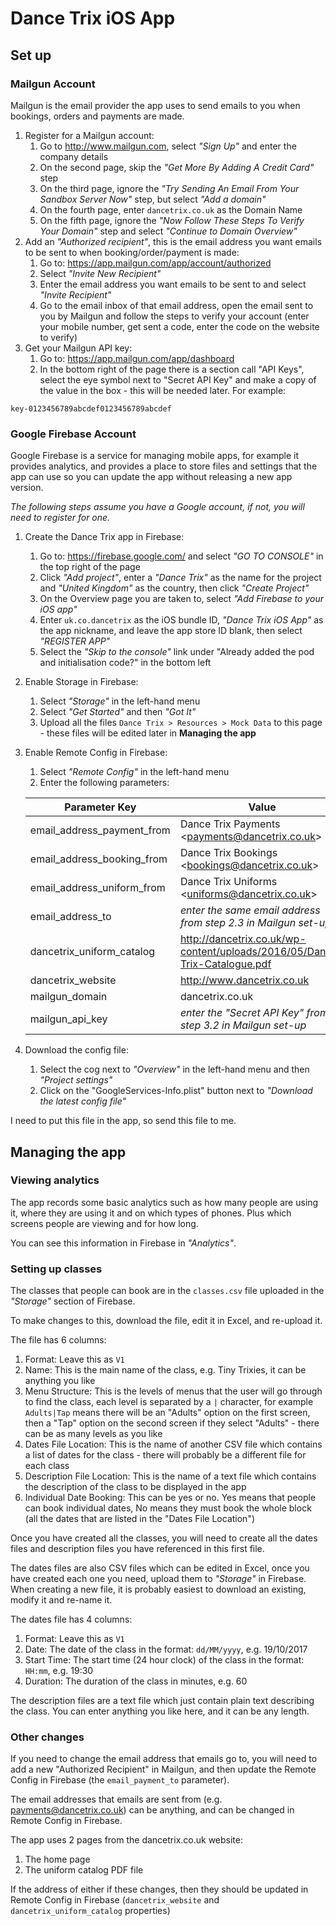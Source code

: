 #  Dance Trix iOS App

## Set up

### Mailgun Account

Mailgun is the email provider the app uses to send emails to you when bookings, orders and payments are made.

1. Register for a Mailgun account:
   1. Go to http://www.mailgun.com, select _"Sign Up"_ and enter the company details
   1. On the second page, skip the _"Get More By Adding A Credit Card"_ step
   1. On the third page, ignore the _"Try Sending An Email From Your Sandbox Server Now"_ step, but select _"Add a domain"_
   1. On the fourth page, enter `dancetrix.co.uk` as the Domain Name
   1. On the fifth page, ignore the _"Now Follow These Steps To Verify Your Domain"_ step and select _"Continue to Domain Overview"_
1. Add an _"Authorized recipient"_, this is the email address you want emails to be sent to when booking/order/payment is made:
   1. Go to: https://app.mailgun.com/app/account/authorized
   1. Select _"Invite New Recipient"_
   1. Enter the email address you want emails to be sent to and select _"Invite Recipient"_
   1. Go to the email inbox of that email address, open the email sent to you by Mailgun and follow the steps to verify your account (enter your mobile number, get sent a code, enter the code on the website to verify)
1. Get your Mailgun API key:
   1. Go to: https://app.mailgun.com/app/dashboard
   1. In the bottom right of the page there is a section call "API Keys", select the eye symbol next to "Secret API Key" and make a copy of the value in the box - this will be needed later. For example:

```key-0123456789abcdef0123456789abcdef```

### Google Firebase Account

Google Firebase is a service for managing mobile apps, for example it provides analytics, and provides a place to store files and settings that the app can use so you can update the app without releasing a new app version.

_The following steps assume you have a Google account, if not, you will need to register for one._

1. Create the Dance Trix app in Firebase:
   1. Go to: https://firebase.google.com/ and select _"GO TO CONSOLE"_ in the top right of the page
   1. Click _"Add project"_, enter a _"Dance Trix"_ as the name for the project and _"United Kingdom"_ as the country, then click _"Create Project"_
   1. On the Overview page you are taken to, select _"Add Firebase to your iOS app"_
   1. Enter `uk.co.dancetrix` as the iOS bundle ID, _"Dance Trix iOS App"_ as the app nickname, and leave the app store ID blank, then select _"REGISTER APP"_
   1. Select the _"Skip to the console"_ link under "Already added the pod and initialisation code?" in the bottom left
1. Enable Storage in Firebase:
   1. Select _"Storage"_ in the left-hand menu
   1. Select _"Get Started"_ and then _"Got It"_
   1. Upload all the files `Dance Trix > Resources > Mock Data` to this page - these files will be edited later in **Managing the app**
1. Enable Remote Config in Firebase:
   1. Select _"Remote Config"_ in the left-hand menu
   1. Enter the following parameters:
   
   | Parameter Key | Value |
   | --- | --- |
   | email_address_payment_from | Dance Trix Payments \<payments@dancetrix.co.uk> |
   | email_address_booking_from  | Dance Trix Bookings \<bookings@dancetrix.co.uk> |
   | email_address_uniform_from | Dance Trix Uniforms \<uniforms@dancetrix.co.uk> |
   | email_address_to | _enter the same email address from step 2.3 in Mailgun set-up_ |
   | dancetrix_uniform_catalog | http://dancetrix.co.uk/wp-content/uploads/2016/05/Dance-Trix-Catalogue.pdf |
   | dancetrix_website | http://www.dancetrix.co.uk |
   | mailgun_domain | dancetrix.co.uk |
   | mailgun_api_key | _enter the "Secret API Key" from step 3.2 in Mailgun set-up_  |
   
1. Download the config file:
   1. Select the cog next to _"Overview"_ in the left-hand menu and then _"Project settings"_
   1. Click on the "GoogleServices-Info.plist" button next to _"Download the latest config file"_

I need to put this file in the app, so send this file to me.

## Managing the app

### Viewing analytics

The app records some basic analytics such as how many people are using it, where they are using it and on which types of phones. Plus which screens people are viewing and for how long.

You can see this information in Firebase in _"Analytics"_.

### Setting up classes

The classes that people can book are in the `classes.csv` file uploaded in the _"Storage"_ section of Firebase.

To make changes to this, download the file, edit it in Excel, and re-upload it.

The file has 6 columns:

1. Format: Leave this as `V1`
1. Name: This is the main name of the class, e.g. Tiny Trixies, it can be anything you like
1. Menu Structure: This is the levels of menus that the user will go through to find the class, each level is separated by a `|` character, for example `Adults|Tap` means there will be an "Adults" option on the first screen, then a "Tap" option on the second screen if they select "Adults" - there can be as many levels as you like
1. Dates File Location: This is the name of another CSV file which contains a list of dates for the class - there will probably be a different file for each class
1. Description File Location: This is the name of a text file which contains the description of the class to be displayed in the app
1. Individual Date Booking: This can be yes or no. Yes means that people can book individual dates, No means they must book the whole block (all the dates that are listed in the "Dates File Location")

Once you have created all the classes, you will need to create all the dates files and description files you have referenced in this first file.

The dates files are also CSV files which can be edited in Excel, once you have created each one you need, upload them to _"Storage"_ in Firebase. When creating a new file, it is probably easiest to download an existing, modify it and re-name it.

The dates file has 4 columns:

1. Format: Leave this as `V1`
1. Date: The date of the class in the format: `dd/MM/yyyy`, e.g. 19/10/2017
1. Start Time: The start time (24 hour clock) of the class in the format: `HH:mm`, e.g. 19:30
1. Duration: The duration of the class in minutes, e.g. 60

The description files are a text file which just contain plain text describing the class. You can enter anything you like here, and it can be any length.

### Other changes

If you need to change the email address that emails go to, you will need to add a new "Authorized Recipient" in Mailgun, and then update the Remote Config in Firebase (the `email_payment_to` parameter).

The email addresses that emails are sent from (e.g. payments@dancetrix.co.uk) can be anything, and can be changed in Remote Config in Firebase.

The app uses 2 pages from the dancetrix.co.uk website:

1. The home page
1. The uniform catalog PDF file

If the address of either if these changes, then they should be updated in Remote Config in Firebase (`dancetrix_website` and `dancetrix_uniform_catalog` properties)
